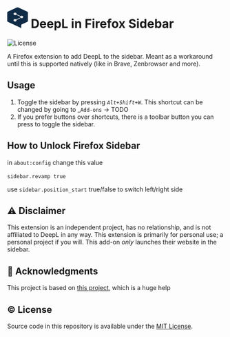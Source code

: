 # ![logo](src/icons/48x48.png) DeepL in Firefox Sidebar

![License](https://img.shields.io/github/license/semanticdata/firefox-whatsapp-in-sidebar)

A Firefox extension to add DeepL to the sidebar. Meant as a workaround until this is supported natively (like in Brave, Zenbrowser and more).

## Usage

1. Toggle the sidebar by pressing _`Alt+Shift+W`_. This shortcut can be changed by going to _`Add-ons` → TODO
2. If you prefer buttons over shortcuts, there is a toolbar button you can press to toggle the sidebar.

## How to Unlock Firefox Sidebar

in `about:config` change this value

`sidebar.revamp true`

use `sidebar.position_start` true/false to switch left/right side

## ⚠ Disclaimer

This extension is an independent project, has no relationship, and is not affiliated to DeepL in any way. This extension is primarily for personal use; a personal project if you will. This add-on _only_ launches their website in the sidebar.

## 💜 Acknowledgments

This project is based on [this project](https://github.com/semanticdata/firefox-whatsapp-in-sidebar), which is a huge help

## © License

Source code in this repository is available under the [MIT License](LICENSE).
